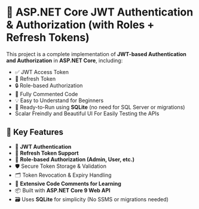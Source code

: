 # 🔐 ASP.NET Core JWT Authentication & Authorization (with Roles + Refresh Tokens)

This project is a complete implementation of **JWT-based Authentication and Authorization** in **ASP.NET Core**, including:

- ✅ JWT Access Token
- 🔁 Refresh Token
- 🔒 Role-based Authorization
- 📄 Fully Commented Code
- 💡 Easy to Understand for Beginners
- 🧪 Ready-to-Run using **SQLite** (no need for SQL Server or migrations)
- Scalar Freindly and Beautiful UI For Easily Testing the APIs


## 📌 Key Features

- 🔑 **JWT Authentication**  
- 🧾 **Refresh Token Support**  
- 👤 **Role-based Authorization (Admin, User, etc.)**  
- 🛡️ Secure Token Storage & Validation  
- 🗂️ Token Revocation & Expiry Handling  
- 📝 **Extensive Code Comments for Learning**  
- 📦 Built with **ASP.NET Core 9 Web API**  
- 🗃️ Uses **SQLite** for simplicity (No SSMS or migrations needed)
